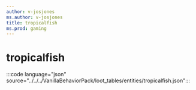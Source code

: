 ```yaml
---
author: v-josjones
ms.author: v-josjones
title: tropicalfish
ms.prod: gaming
---
```


# tropicalfish

:::code language="json" source="../../../VanillaBehaviorPack/loot_tables/entities/tropicalfish.json":::